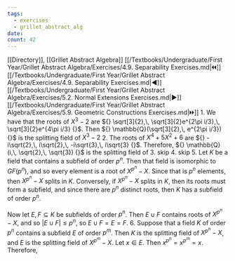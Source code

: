 ```yaml
---
tags:
  - exercises
  - grillet_abstract_alg
date:
count: 42
---
```

[[Directory]], [[Grillet Abstract Algebra]]
[[/Textbooks/Undergraduate/First Year/Grillet Abstract Algebra/Exercises/4.9. Separability Exercises.md|🞀🞀]] [[/Textbooks/Undergraduate/First Year/Grillet Abstract Algebra/Exercises/4.9. Separability Exercises.md|◀]] [[/Textbooks/Undergraduate/First Year/Grillet Abstract Algebra/Exercises/5.2. Normal Extensions Exercises.md|▶]] [[/Textbooks/Undergraduate/First Year/Grillet Abstract Algebra/Exercises/5.9. Geometric Constructions Exercises.md|🞂🞂]]
1. 
We have that the roots of ${} X^{3}-2 {}$ are ${} \sqrt[3]{2},\, \sqrt[3]{2}e^{2\pi i/3},\, \sqrt[3]{2}e^{4\pi i/3} {}$. Then ${} \mathbb{Q}(\sqrt[3]{2},\, e^{2\pi i/3}) {}$ is the splitting field of ${} X^{3}-2 {}$
2. 
The roots of ${} X^{4}+5X^{2}+6 {}$ are ${} -i\sqrt{2},\, i\sqrt{2},\, -i\sqrt{3},\, i\sqrt{3} {}$. Therefore, ${} \mathbb{Q}(i,\, \sqrt{2},\, \sqrt{3}) {}$ is the splitting field of 
3. skip
4. skip
5. 
Let $K$ be a field that contains a subfield of order ${} p^{n}$. Then that field is isomorphic to ${} GF(p^{n}) {}$, and so every element is a root of ${} X^{p^{n}}-X {}$. Since that is ${} p^{n}$ elements, then ${} X^{p^{n}}-X {}$ splits in $K$. Conversely, if ${} X^{p^{n}}-X {}$ splits in $K$, then its roots must form a subfield, and since there are ${} p^{n}$ distinct roots, then $K$ has a subfield of order ${} p^{n}$. 

Now let ${} E,\, F \subseteq K {}$ be subfields of order ${} p^{n}$. Then ${} E \cup F {}$ contains roots of ${} X^{p^{n}}-X {}$, and so ${} |E \cup F|\leq p^{n} {}$, so ${} E\cup F=E=F {}$.
6. 
Suppose that a field $K {}$ of order ${} p^{n} {}$ contains a subfield $E {}$ of order ${} p^{m}$. Then $K$ is the splitting field of ${} X^{p^{n}}-X {}$, and $E$ is the splitting field of ${} X^{p^{m}}-X {}$. Let ${} x \in E {}$. Then ${} x^{p^{n}}=x^{p^{m}}=x {}$. Therefore, 